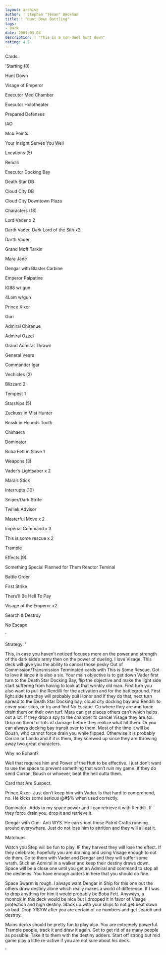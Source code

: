 ```yaml
---
layout: archive
author: ! Stephen "Texan" Beckham
title: ! "Hunt Down Battling"
tags:
- Dark
date: 2001-03-04
description: ! "This is a non-duel hunt down"
rating: 4.5
---
```

Cards: 

'Starting (8)

Hunt Down

Visage of Emperor

Executor Med Chamber

Executor Holotheater

Prepared Defenses

IAO

Mob Points

Your Insight Serves You Well


Locations (5) 

Rendili 

Executor Docking Bay 

Death Star DB

Cloud City DB

Cloud City Downtown Plaza


Characters (18)

Lord Vader x 2

Darth Vader, Dark Lord of the Sith x2

Darth Vader

Grand Moff Tarkin

Mara Jade

Dengar with Blaster Carbine

Emperor Palpatine 

IG88 w/ gun 

4Lom w/gun

Prince Xixor

Guri

Admiral Chiranue

Admiral Ozzel

Grand Admiral Thrawn

General Veers

Commander Igar


Vechicles (2)

Blizzard 2

Tempest 1


Starships (5) 

Zuckuss in Mist Hunter 

Bossk in Hounds Tooth 

Chimaera 

Dominator

Boba Fett in Slave 1


Weapons (3) 

Vader’s Lightsaber x 2

Mara&#8217;s Stick 


Interrupts (10) 

Sniper/Dark Strife

Twi&#8217;lek Advisor 

Masterful Move x 2

Imperial Command x 3

This is some rescue x 2

Trample


Effects (9) 

Something Special Planned for Them Reactor Teminal

Battle Order

First Strike

There’ll Be Hell To Pay

Visage of the Emperor x2

Search & Destroy 

No Escape

'

Strategy: '

This, in case you haven&#8217;t noticed focuses more on the power and strength of the dark side&#8217;s army then on the power of dueling.  I love Visage.  This deck will give you the ability to cancel those pesky Out of Commission/Transmission Terminated cards with This is Some Rescue.  Got to love it since it is also a six.  Your main objective is to get down Vader first turn to the Death Star Docking Bay, flip the objective and make the light side start suffering from having to look at that wrinkly old man.  First turn you also want to pull the Rendilli for the activation and for the battleground.  First light side turn they will probably pull Honor and if they do that, next turn spread to the Death Star Docking bay, cloud city docking bay and Rendilli to cover your sites, or try and find No Escape.  Go where they are and force drain them on their own turf.  Mara can get places others can&#8217;t which helps out a lot.  If they drop a spy to the chamber to cancel Visage they are sol.  Drop on them for lots of damage before they realize what hit them.  Or you can always docking bay transit over to them.  Most of the time it will be Boush, who cannot force drain you while flipped.  Otherwise it is probably Corran or Lando and if it is them, they screwed up since they are throwing away two great characters.


Why no Ephant?

Well that requires him and Power of the Hutt to be effective.  I just don&#8217;t want to use the space to prevent something that won&#8217;t ruin my game.  If they do send Corran, Boush or whoever, beat the hell outta them.


Card that Are Suspect.

Prince Xixor- Just don&#8217;t keep him with Vader.  Is that hard to comprehend, no.  He kicks some serious @#$% when used correctly.

Dominator- Adds to my space power and I can retrieve it with Rendilli.  If they force drain you, drop it and retrieve it.

Dengar with Gun- Anti WYS.  He can shoot those Patrol Crafts running around everywhere.  Just do not lose him to attrition and they will all eat it.


Matchups

Watch you Step will be fun to play.  IF they harvest they will lose the effect.  If they celebrate, hopefully you are draining and using Visage enough to out do them.  Go to them with Vader and Dengar and they will suffer some wrath.  Stick an Admiral in a walker and keep their destiny draws down.  Space will be a close one until you get an Admiral and command to stop all the destinies.  You have enough adders in here that you should do fine.

Space Swarm is rough.  I always want Dengar in Ship for this one but the others draw destiny alone which really makes a world of difference.  If I was to drop anything for him it would probably be Boba Fett.  Anyways, a monnok in this deck would be nice but I dropped it in favor of Visage protection and high destiny.  Stack up with your ships to not get beat down so bad.  Drop YISYW after you are certain of no numbers and get search and destroy.

Mains decks should be pretty fun to play also.  You are extremely powerful.  Trample people, track it and draw it again.  Got to get rid of as many people as possible.  Take it to them with the destiny adders.  Start off strong but mid game play a little re-active if you are not sure about his deck.

'